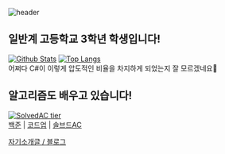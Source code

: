 ![header](https://capsule-render.vercel.app/api?type=wave&color=gradient&height=300&section=header&text=Koder0205)

## 일반계 고등학교 3학년 학생입니다!

[![Github Stats](https://github-readme-stats.vercel.app/api?username=koder0205&hide=contribs)](https://github.com/anuraghazra/github-readme-stats)
[![Top Langs](https://github-readme-stats.vercel.app/api/top-langs/?username=koder0205&layout=compact&hide=csharp)](https://github.com/anuraghazra/github-readme-stats)  
어쩌다 C#이 이렇게 압도적인 비율을 차지하게 되었는지 잘 모르겠네요🤔

## 알고리즘도 배우고 있습니다!
 
[![SolvedAC tier](http://mazassumnida.wtf/api/generate_badge?boj=koder0205)](https://solved.ac/koder0205)  
[백준](https://www.acmicpc.net/user/koder0205) | [코드업](https://codeup.kr/userinfo.php?user=koder0205) |  [솔브드AC](https://solved.ac/profile/koder0205)

[자기소개글 / 블로그](https://blog.koderpark.dev/79)
